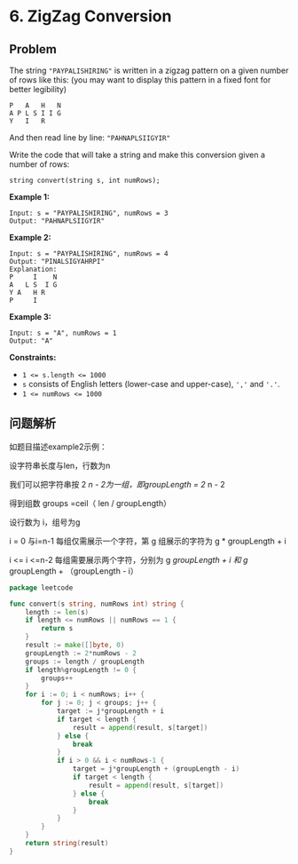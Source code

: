 # 6. ZigZag Conversion

## Problem

The string `"PAYPALISHIRING"` is written in a zigzag pattern on a given number of rows like this: \(you may want to display this pattern in a fixed font for better legibility\)

```text
P   A   H   N
A P L S I I G
Y   I   R
```

And then read line by line: `"PAHNAPLSIIGYIR"`

Write the code that will take a string and make this conversion given a number of rows:

```text
string convert(string s, int numRows);
```

**Example 1:**

```text
Input: s = "PAYPALISHIRING", numRows = 3
Output: "PAHNAPLSIIGYIR"
```

**Example 2:**

```text
Input: s = "PAYPALISHIRING", numRows = 4
Output: "PINALSIGYAHRPI"
Explanation:
P     I    N
A   L S  I G
Y A   H R
P     I
```

**Example 3:**

```text
Input: s = "A", numRows = 1
Output: "A"
```

**Constraints:**

* `1 <= s.length <= 1000`
* `s` consists of English letters \(lower-case and upper-case\), `','` and `'.'`.
* `1 <= numRows <= 1000`

## 问题解析

如题目描述example2示例：

设字符串长度与len，行数为n

我们可以把字符串按 2  _n - 2为一组，即groupLength = 2_  n - 2

得到组数 groups =ceil（ len / groupLength）

设行数为 i，组号为g

i = 0 与i=n-1 每组仅需展示一个字符，第 g 组展示的字符为 g \* groupLength + i

i &lt;= i &lt;=n-2 每组需要展示两个字符，分别为 g  _groupLength + i 和 g_  groupLength + （groupLength - i）

```go
package leetcode

func convert(s string, numRows int) string {
    length := len(s)
    if length <= numRows || numRows == 1 {
        return s
    }
    result := make([]byte, 0)
    groupLength := 2*numRows - 2
    groups := length / groupLength
    if length%groupLength != 0 {
        groups++
    }
    for i := 0; i < numRows; i++ {
        for j := 0; j < groups; j++ {
            target := j*groupLength + i
            if target < length {
                result = append(result, s[target])
            } else {
                break
            }
            if i > 0 && i < numRows-1 {
                target = j*groupLength + (groupLength - i)
                if target < length {
                    result = append(result, s[target])
                } else {
                    break
                }
            }
        }
    }
    return string(result)
}
```

